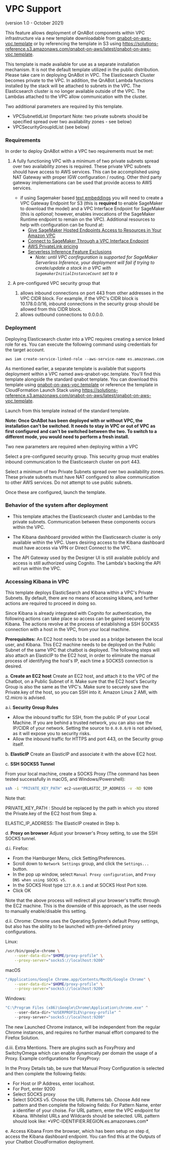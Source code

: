 # VPC Support

(version 1.0 - October 2021)

This feature allows deployment of QnABot components within VPC infrastructure via a new template downloadable from
[qnabot-on-aws-vpc.template](https://solutions-reference.s3.amazonaws.com/qnabot-on-aws/latest/qnabot-on-aws-vpc.template) or by
referencing the template in S3 using https://solutions-reference.s3.amazonaws.com/qnabot-on-aws/latest/qnabot-on-aws-vpc.template.

This template is made available for use as a separate installation mechanism. It is not the default template utilized in the
public distribution. Please take care in deploying QnABot in VPC. The Elasticsearch Cluster becomes private to the VPC. In addition,
the QnABot Lambda functions installed by the stack will be attached to subnets in the VPC. The Elasticsearch cluster is no longer available
outside of the VPC. The Lambdas attached to the VPC allow communication with the cluster.

Two additional parameters are required by this template.

-   VPCSubnetIdList (Important Note: two private subnets should be specified spread over two availability zones - see below)
-   VPCSecurityGroupIdList (see below)

### Requirements

In order to deploy QnABot within a VPC two requirements must be met:

1. A fully functioning VPC with a minimum of two private subnets spread over two availability zones is required.
   These private VPC subnets should have access to AWS services. This can be accomplished using NAT Gateway with proper IGW
   configuration / routing. Other third party gateway implementations can be used that provide access to AWS services.
     - if using Sagemaker based [text embeddings](docs/semantic_matching_using_LLM_embeddings/README.md) you will need to create a VPC Gateway Endpoint for S3 (this is __required__ to enable SageMaker to download the model) and a VPC Interface Endpoint for SageMaker (this is _optional_; however, enables invocations of the SageMaker Runtime endpoint to remain on the VPC). Additional resources to help with configuration can be found at:
       - [Give SageMaker Hosted Endpoints Access to Resources in Your Amazon VPC](https://docs.aws.amazon.com/sagemaker/latest/dg/host-vpc.html)
       - [Connect to SageMaker Through a VPC Interface Endpoint](https://docs.aws.amazon.com/sagemaker/latest/dg/interface-vpc-endpoint.html)
       - [AWS PrivateLink pricing](https://aws.amazon.com/privatelink/pricing/)
       - [Serverless Inference Feature Exclusions](https://docs.aws.amazon.com/sagemaker/latest/dg/serverless-endpoints.html)
         - _Note: until VPC confirguration is supported for SageMaker Serverless Inference, your deployment will fail if trying to create/update a stack in a VPC with `SagemakerInitialInstanceCount` set to `0`_

2. A pre-configured VPC security group that
    1. allows inbound connections on port 443 from other addresses in the VPC CIDR block. For example,
       if the VPC's CIDR block is 10.178.0.0/16, inbound connections in the security
       group should be allowed from this CIDR block.
    2. allows outbound connections to 0.0.0.0.

### Deployment

Deploying Elasticsearch cluster into a VPC requires creating a service linked role for es. You can execute the following command
using credentials for the target account.

```
aws iam create-service-linked-role --aws-service-name es.amazonaws.com
```

As mentioned earlier, a separate template is available that supports deployment within a VPC named aws-qnabot-vpc.template. You'll find this template
alongside the standard qnabot template. You can download this template using
[qnabot-on-aws-vpc.template](https://solutions-reference.s3.amazonaws.com/qnabot-on-aws/latest/qnabot-on-aws-vpc.template) or
reference the template in CloudFormation Launch Stack using https://solutions-reference.s3.amazonaws.com/qnabot-on-aws/latest/qnabot-on-aws-vpc.template.

Launch from this template instead of the standard template.

**Note: Once QnABot has been deployed with or without VPC, the installation can't be switched. It needs
to stay in VPC or out of VPC as first configured and can't be switched between the two.
To switch to a different mode, you would need to perform a fresh install.**

Two new parameters are required when deploying within a VPC

Select a pre-configured security group. This security group must enables inbound communication to
the Elasticsearch cluster on port 443.

Select a minimum of two Private Subnets spread over two availability zones. These private
subnets must have NAT configured to allow communication to other AWS services. Do not
attempt to use public subnets.

Once these are configured, launch the template.

### Behavior of the system after deployment

-   This template attaches the Elasticsearch cluster and Lambdas to the private subnets. Communication
    between these components occurs within the VPC.

-   The Kibana dashboard provided within the Elasticsearch cluster is only available
    within the VPC. Users desiring access to the Kibana dashboard must have access via
    VPN or Direct Connect to the VPC.

-   The API Gateway used by the Designer UI is still available publicly and access is
    still authorized using Cognito. The Lambda's backing the API will run within the VPC.

### Accessing Kibana in VPC

This template deploys ElasticSearch and Kibana within a VPC's Private Subnets. By default, there are
no means of accessing kibana, and further actions are required to proceed in doing so.

Since Kibana is already integrated with Cognito for authentication, the following actions can take
place so access can be gained securely to Kibana. The actions revolve at the process of establishing
a SSH SOCKS5 connection with a host in the VPC, from your local machine.

**Prerequisites:**
An EC2 host needs to be used as a bridge between the local user, and Kibana. This EC2 machine needs to
be deployed on the Public Subnet of the same VPC that chatbot is deployed. The following steps will
also attach an ElasticIP to the EC2 host, in order to eliminate the manual process of identifying the
host's IP, each time a SOCKS5 connection is desired.

a. **Create an EC2 host**
Create an EC2 host, and attach it to the VPC of the Chatbot, on a Public Subnet of it. Make sure that
the EC2 host's Security Group is also the same as the VPC's.
Make sure to securely save the Private.key of the host, so you can SSH into it.
Amazon Linux 2 AMI, with t2.micro is advised.

a.i. **Security Group Rules**

-   Allow the inbound traffic for SSH, from the public IP of your Local Machine.
    If you are behind a trusted network, you can also use the IP/CIDR of your network. Setting the source
    to `0.0.0.0/0` is not advised, as it will expose you to security risks.
-   Allow the inbound traffic for HTTPS and port 443, on the Security group itself.

b. **ElasticIP**
Create an ElasticIP and associate it with the above EC2 host.

c. **SSH SOCKS5 Tunnel**

From your local machine, create a SOCKS Proxy (The command has been tested successfully in macOS, and Windows/Powershell):

```bash
ssh -i "PRIVATE_KEY_PATH" ec2-user@ELASTIC_IP_ADDRESS -v -ND 9200
```

Note that:

PRIVATE_KEY_PATH : Should be replaced by the path in which you stored the Private.key of the EC2 host from Step a.

ELASTIC_IP_ADDRESS: The ElasticIP created in Step b.

d. **Proxy on browser**
Adjust your browser's Proxy setting, to use the SSH SOCKS tunnel.

d.i. Firefox:

-   From the Hamburger Menu, click Setting/Preferences.
-   Scroll down to `Network Settings` group, and click the `Settings...` button.
-   In the pop up window, select `Manual Proxy configuration`, and `Proxy DNS when using SOCKS v5`.
-   In the SOCKS Host type `127.0.0.1` and at SOCKS Host Port `9200`.
-   Click OK

Note that the above process will redirect all your browser's traffic through the EC2 machine. This is the downside of this
approach, as the user needs to manually enable/disable this setting.

d.ii. Chrome:
Chrome uses the Operating System's default Proxy settings, but also has the ability to be launched with pre-defined proxy configurations.

Linux:

```bash
/usr/bin/google-chrome \
    --user-data-dir="$HOME/proxy-profile" \
    --proxy-server="socks5://localhost:9200"
```

macOS

```bash
"/Applications/Google Chrome.app/Contents/MacOS/Google Chrome" \
    --user-data-dir="$HOME/proxy-profile" \
    --proxy-server="socks5://localhost:9200"
```

Windows:

```powershell
"C:\Program Files (x86)\Google\Chrome\Application\chrome.exe" ^
    --user-data-dir="%USERPROFILE%\proxy-profile" ^
    --proxy-server="socks5://localhost:9200"
```

The new Launched Chrome instance, will be independent from the regular Chrome instances, and requires no further manual effort compared to the Firefox Solution.

d.iii. Extra Mentions.
There are plugins such as FoxyProxy and SwitchyOmega which can enable dynamically per domain the usage of a Proxy. Example configurations for FoxyProxy:

In the Proxy Details tab, be sure that Manual Proxy Configuration is selected and then complete the following fields:

-   For Host or IP Address, enter localhost.
-   For Port, enter 9200
-   Select SOCKS proxy
-   Select SOCKS v5.
    Choose the URL Patterns tab.
    Choose Add new pattern and then complete the following fields:
    For Pattern Name, enter a identifier of your choise.
    For URL pattern, enter the VPC endpoint for Kibana. Whitelist URLs and Wildcards should be selected. URL pattern should look like: \*VPC-IDENTIFIER.REGION.es.amazonaws.com\*

e. Access Kibana
From the browser, which has been setup on step d, access the Kibana dashboard endpoint. You can find this at the Outputs of
your Chatbot CloudFormation deployment.
